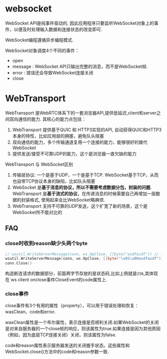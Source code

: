# websocket

WebSocket API是纯事件驱动的, 因此应用程序只要监听WebSocket对象上的事件，以便及时处理输入数据和连接状态的改变即可.

WebSocket编程遵循异步编程模式.

WebSocket对象调度4个不同的事件：
- open
- message : WebSocket API只输出完整的消息，而不是WebSocket帧.
- error : 错误还会导致WebSocket连接关闭
- close

# WebTransport
WebTransport 是WebRTC体系下的一套浏览器API,提供低延迟,client和server之间双向通信的能力. 其核心的能力点包括：
1. WebTransport 提供基于QUIC 和 HTTP3实现的API, 自动获得QUIC和HTTP3本身的特性，比如应用层的拥塞，避免队头阻塞
2. 双向通信的能力，多个传输通道复用一个连接的能力，能够很好的替代WebSocket
3. 提供发送/接受不可靠UDP的能力，这个是浏览器一直欠缺的能力

WebTransport 与 WebSocket区别
1. 传输层协议: 一个是基于UDP，一个是基于TCP. WebSocket基于TCP，从而也自带TCP协议本身的缺陷，比如队头阻塞
1. WebSocket 是**基于消息的协议，所以不需要考虑数据分包，封装的问题**. WebTransport 是**基于流式的协议**，在传递消息的时候需要自己再增加一层数据的封装格式, 使用起来会比WebSocket略麻烦.
1. WebTransport 支持不可靠的UDP发送，这个扩宽了新的场景，这个是WebSocket所不能对比的

## FAQ
### close时收到reason缺少头两个byte
```go
// wsutil.WriteServerMessage(conn, ws.OpClose, []byte("asdfasdf")) // 错误例子,ws client收到的CloseEvent.reason少两个字节
wsutil.WriteServerMessage(conn, ws.OpClose, []byte("\x01\x00asdfasdf"))
conn.Close()
```

构造断连请求的数据部分，前面两字节存放的是状态码,比如上例就是`256`,其体现在 ws client onclose事件CloseEvent的code属性上.

### close事件
close事件有3个有用的属性（property），可以用于错误处理和恢复：wasClean、code和error.

wasClean属性是一个布尔属性，表示连接是否顺利关闭.如果WebSocket的关闭是对来自服务器的一个close帧的响应，则该属性为true.如果连接是因为其他原因（例如，因为底层TCP连接关闭）关闭，则该属性为false.

code和reason属性表示服务器发送的关闭握手状态。这些属性和WebSocket.close()方法中的code和reason参数一致.
